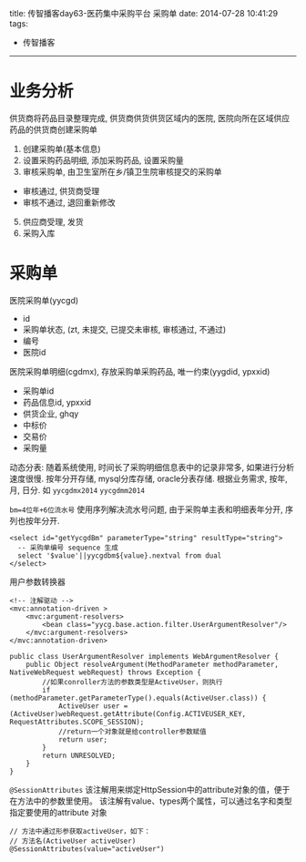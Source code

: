 title: 传智播客day63-医药集中采购平台 采购单
date: 2014-07-28 10:41:29
tags:
- 传智播客
---

# 业务分析 #
供货商将药品目录整理完成, 供货商供货供货区域内的医院,
医院向所在区域供应药品的供货商创建采购单

1. 创建采购单(基本信息)
2. 设置采购药品明细, 添加采购药品, 设置采购量
3. 审核采购单, 由卫生室所在乡/镇卫生院审核提交的采购单
  * 审核通过, 供货商受理
  * 审核不通过, 退回重新修改
5. 供应商受理, 发货
4. 采购入库

# 采购单 #

医院采购单(yycgd)
* id
* 采购单状态, (zt, 未提交, 已提交未审核, 审核通过, 不通过)
* 编号
* 医院id

医院采购单明细(cgdmx), 存放采购单采购药品, 唯一约束(yygdid, ypxxid)
* 采购单id
* 药品信息id, ypxxid
* 供货企业, ghqy
* 中标价
* 交易价
* 采购量


动态分表: 
随着系统使用, 时间长了采购明细信息表中的记录非常多,
如果进行分析速度很慢. 按年分开存储, mysql分库存储, oracle分表存储.
根据业务需求, 按年, 月, 日分. 如 `yycgdmx2014` `yycgdmm2014`

`bm=4位年+6位流水号` 使用序列解决流水号问题, 由于采购单主表和明细表年分开,
序列也按年分开.


~~~~~~
<select id="getYycgdBm" parameterType="string" resultType="string">
  -- 采购单编号 sequence 生成
  select '$value'||yycgdbm${value}.nextval from dual
</select>
~~~~~~

用户参数转换器

~~~~~~
<!-- 注解驱动 -->
<mvc:annotation-driven >
    <mvc:argument-resolvers>
        <bean class="yycg.base.action.filter.UserArgumentResolver"/>
    </mvc:argument-resolvers>
</mvc:annotation-driven>
~~~~~~

~~~~~~
public class UserArgumentResolver implements WebArgumentResolver {
    public Object resolveArgument(MethodParameter methodParameter, NativeWebRequest webRequest) throws Exception {
        //如果conroller方法的参数类型是ActiveUser，则执行
        if (methodParameter.getParameterType().equals(ActiveUser.class)) {
            ActiveUser user =(ActiveUser)webRequest.getAttribute(Config.ACTIVEUSER_KEY, RequestAttributes.SCOPE_SESSION);
            //return一个对象就是给controller参数赋值
            return user;
        }
        return UNRESOLVED;
    }
}
~~~~~~

`@SessionAttributes` 该注解用来绑定HttpSession中的attribute对象的值，便于在方法中的参数里使用。
该注解有value、types两个属性，可以通过名字和类型指定要使用的attribute 对象
~~~~~~
// 方法中通过形参获取activeUser，如下：
// 方法名(ActiveUser activeUser)
@SessionAttributes(value="activeUser")
~~~~~~
